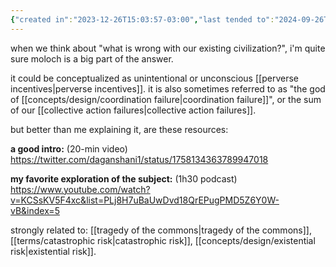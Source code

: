 ```yaml
---
{"created in":"2023-12-26T15:03:57-03:00","last tended to":"2024-09-26T15:22:37-03:00","aliases":["molochian"],"tags":["🌿","metacrisis","architect","concept"],"relevancescore":94,"dg-publish":true,"notestage":["🌿"],"permalink":"/concepts/design/moloch/","dgPassFrontmatter":true,"created":"2023-12-26T15:03:57.585-03:00","updated":"2024-09-26T15:22:38.352-03:00"}
---
```


when we think about "what is wrong with our existing civilization?", i'm quite sure moloch is a big part of the answer.

it could be conceptualized as unintentional or unconscious [[perverse incentives\|perverse incentives]]. it is also sometimes referred to as "the god of [[concepts/design/coordination failure\|coordination failure]]", or the sum of our [[collective action failures\|collective action failures]].

but better than me explaining it, are these resources:

**a good intro:** (20-min video)
https://twitter.com/daganshani1/status/1758134363789947018

**my favorite exploration of the subject:** (1h30 podcast)
https://www.youtube.com/watch?v=KCSsKV5F4xc&list=PLj8H7uBaUwDvd18QrEPugPMD5Z6Y0W-vB&index=5

strongly related to: [[tragedy of the commons\|tragedy of the commons]], [[terms/catastrophic risk\|catastrophic risk]], [[concepts/design/existential risk\|existential risk]].